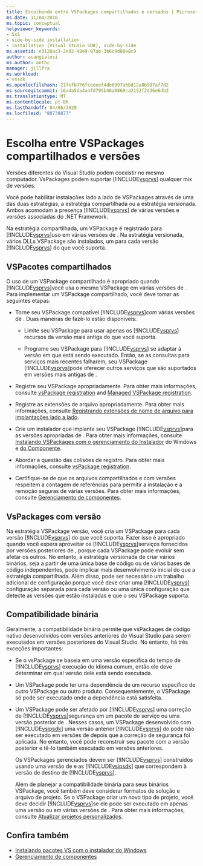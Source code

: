 ```yaml
---
title: Escolhendo entre VSPackages compartilhados e versados | Microsoft Docs
ms.date: 11/04/2016
ms.topic: conceptual
helpviewer_keywords:
- SxS
- side-by-side installation
- installation [Visual Studio SDK], side-by-side
ms.assetid: e3128ac3-2e92-48e9-87ab-3b6c9d80e8c9
author: acangialosi
ms.author: anthc
manager: jillfra
ms.workload:
- vssdk
ms.openlocfilehash: 21fefb776fceeeef4db6997a5bd12a8b987af7d2
ms.sourcegitcommit: 16a4a5da4a4fd795b46a0869ca2152f2d36e6db2
ms.translationtype: MT
ms.contentlocale: pt-BR
ms.lasthandoff: 04/06/2020
ms.locfileid: "80739877"
---
```

# <a name="choose-between-shared-and-versioned-vspackages"></a>Escolha entre VSPackages compartilhados e versões
Versões diferentes do Visual Studio podem coexistir no mesmo computador. VsPackages podem suportar [!INCLUDE[vsprvs](../code-quality/includes/vsprvs_md.md)] qualquer mix de versões.

 Você pode habilitar instalações lado a lado de VSPackages através de uma das duas estratégias, a estratégia compartilhada ou a estratégia versionada. Ambos acomodam a presença [!INCLUDE[vsprvs](../code-quality/includes/vsprvs_md.md)] de várias versões e versões associadas do .NET Framework.

 Na estratégia compartilhada, um VSPackage é registrado para [!INCLUDE[vsprvs](../code-quality/includes/vsprvs_md.md)]uso em várias versões de . Na estratégia versionada, vários DLLs VSPackage são instalados, um para cada versão [!INCLUDE[vsprvs](../code-quality/includes/vsprvs_md.md)] do que você suporta.

## <a name="shared-vspackages"></a>VSPacotes compartilhados
 O uso de um VSPackage compartilhado é apropriado quando [!INCLUDE[vsprvs](../code-quality/includes/vsprvs_md.md)]você usa o mesmo VSPackage em várias versões de . Para implementar um VSPackage compartilhado, você deve tomar as seguintes etapas:

- Torne seu VSPackage compatível [!INCLUDE[vsprvs](../code-quality/includes/vsprvs_md.md)]com várias versões de . Duas maneiras de fazê-lo estão disponíveis:

  - Limite seu VSPackage para usar apenas os [!INCLUDE[vsprvs](../code-quality/includes/vsprvs_md.md)] recursos da versão mais antiga do que você suporta.

  - Programe seu VSPackage para [!INCLUDE[vsprvs](../code-quality/includes/vsprvs_md.md)] se adaptar à versão em que está sendo executado. Então, se as consultas para serviços mais recentes falharem, seu VSPackage [!INCLUDE[vsprvs](../code-quality/includes/vsprvs_md.md)]pode oferecer outros serviços que são suportados em versões mais antigas de .

- Registre seu VSPackage apropriadamente. Para obter mais informações, consulte [vsPackage registration](../extensibility/internals/vspackage-registration.md) and [Managed VSPackage registration](https://msdn.microsoft.com/library/f69e0ea3-6a92-4639-8ca9-4c9c210e58a1).

- Registre as extensões de arquivo apropriadamente. Para obter mais informações, consulte [Registrando extensões de nome de arquivo para implantações lado a lado](../extensibility/registering-file-name-extensions-for-side-by-side-deployments.md).

- Crie um instalador que implante seu VSPackage [!INCLUDE[vsprvs](../code-quality/includes/vsprvs_md.md)]para as versões apropriadas de . Para obter mais informações, consulte [Instalando VSPackages com o gerenciamento do Instalador](../extensibility/internals/installing-vspackages-with-windows-installer.md) do Windows e [do Componente](../extensibility/internals/component-management.md).

- Abordar a questão das colisões de registro. Para obter mais informações, consulte [vsPackage registration](../extensibility/internals/vspackage-registration.md).

- Certifique-se de que os arquivos compartilhados e com versões respeitem a contagem de referências para permitir a instalação e a remoção seguras de várias versões. Para obter mais informações, consulte [Gerenciamento de componentes](../extensibility/internals/component-management.md).

## <a name="versioned-vspackages"></a>VsPackages com versão
 Na estratégia VSPackage versão, você cria um VSPackage para cada versão [!INCLUDE[vsprvs](../code-quality/includes/vsprvs_md.md)] do que você suporta. Fazer isso é apropriado quando você espera aproveitar os [!INCLUDE[vsprvs](../code-quality/includes/vsprvs_md.md)]serviços fornecidos por versões posteriores de , porque cada VSPackage pode evoluir sem afetar os outros. No entanto, a estratégia versionada de criar vários binários, seja a partir de uma única base de código ou de várias bases de código independentes, pode implicar mais desenvolvimento inicial do que a estratégia compartilhada. Além disso, pode ser necessário um trabalho adicional de configuração porque você deve criar uma [!INCLUDE[vsprvs](../code-quality/includes/vsprvs_md.md)] configuração separada para cada versão ou uma única configuração que detecte as versões que estão instaladas e que o seu VSPackage suporta.

## <a name="binary-compatibility"></a>Compatibilidade binária
 Geralmente, a compatibilidade binária permite que vsPackages de código nativo desenvolvidos com versões anteriores do Visual Studio para serem executados em versões posteriores do Visual Studio. No entanto, há três exceções importantes:

- Se o vsPackage se baseia em uma versão específica do tempo de [!INCLUDE[vsprvs](../code-quality/includes/vsprvs_md.md)] execução do idioma comum, então ele deve determinar em qual versão dele está sendo executada.

- Um VSPackage pode ter uma dependência de um recurso específico de outro VSPackage ou outro produto. Consequentemente, o VSPackage só pode ser executado onde a dependência está satisfeita.

- Um VSPackage pode ser afetado por [!INCLUDE[vsprvs](../code-quality/includes/vsprvs_md.md)] uma correção de [!INCLUDE[vsprvs](../code-quality/includes/vsprvs_md.md)]segurança em um pacote de serviço ou uma versão posterior de . Nesses casos, um VSPackage desenvolvido com [!INCLUDE[vsipsdk](../extensibility/includes/vsipsdk_md.md)] uma versão anterior [!INCLUDE[vsprvs](../code-quality/includes/vsprvs_md.md)] do pode não ser executado em versões de depois que a correção de segurança foi aplicada. No entanto, você pode reconstruir seu pacote com a versão posterior e tê-lo também executado em versões anteriores.

  Os VSPackages gerenciados devem ser [!INCLUDE[vsprvs](../code-quality/includes/vsprvs_md.md)] construídos usando uma versão de e as [!INCLUDE[vsipsdk](../extensibility/includes/vsipsdk_md.md)] que correspondem à versão de destino de [!INCLUDE[vsprvs](../code-quality/includes/vsprvs_md.md)].

  Além de planejar a compatibilidade binária para seus binários VSPackage, você também deve considerar formatos de solução e arquivo de projeto. Se o VSPackage criar um novo tipo de projeto, você deve decidir [!INCLUDE[vsprvs](../code-quality/includes/vsprvs_md.md)]se ele pode ser executado em apenas uma versão ou em várias versões de . Para obter mais informações, consulte [Atualizar projetos personalizados](../extensibility/internals/upgrading-projects.md#upgrading-custom-projects).

## <a name="see-also"></a>Confira também
- [Instalando pacotes VS com o instalador do Windows](../extensibility/internals/installing-vspackages-with-windows-installer.md)
- [Gerenciamento de componentes](../extensibility/internals/component-management.md)
